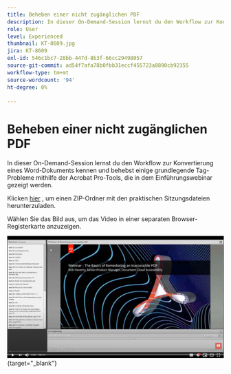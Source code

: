 ```yaml
---
title: Beheben einer nicht zugänglichen PDF
description: In dieser On-Demand-Session lernst du den Workflow zur Konvertierung eines Word-Dokuments kennen und behebst einige grundlegende Tag-Probleme mithilfe der Acrobat Pro-Tools, die in diesem Einführungswebinar gezeigt werden.
role: User
level: Experienced
thumbnail: KT-8609.jpg
jira: KT-8609
exl-id: 546c1bc7-28bb-447d-8b3f-66cc29498057
source-git-commit: ad54f7afa78b0fbb31eccf455723a8890cb92355
workflow-type: tm+mt
source-wordcount: '94'
ht-degree: 0%

---
```


# Beheben einer nicht zugänglichen PDF

In dieser On-Demand-Session lernst du den Workflow zur Konvertierung eines Word-Dokuments kennen und behebst einige grundlegende Tag-Probleme mithilfe der Acrobat Pro-Tools, die in dem Einführungswebinar gezeigt werden.

Klicken [hier](../assets/accessibilitysession2.zip) , um einen ZIP-Ordner mit den praktischen Sitzungsdateien herunterzuladen.

Wählen Sie das Bild aus, um das Video in einer separaten Browser-Registerkarte anzuzeigen.

[![Video zu Session 2](../assets/Accessibilitysession2_YT.png)](https://youtu.be/eT2IFNszNuk){target="_blank"}
